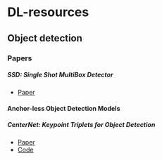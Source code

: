 # DL-resources

## Object detection
### Papers
##### SSD: Single Shot MultiBox Detector
* [Paper](https://arxiv.org/abs/1512.02325)

#### Anchor-less Object Detection Models
##### CenterNet: Keypoint Triplets for Object Detection
* [Paper](https://arxiv.org/abs/1904.08189)
* [Code](https://github.com/xingyizhou/CenterNet)
